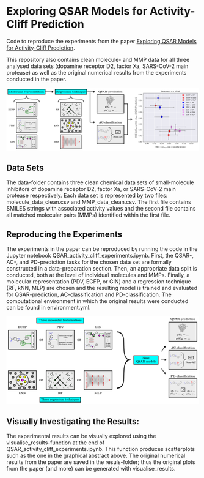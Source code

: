 # Exploring QSAR Models for Activity-Cliff Prediction

Code to reproduce the experiments from the paper [Exploring QSAR Models for Activity-Cliff Prediction](https://jcheminf.biomedcentral.com/articles/10.1186/s13321-023-00708-w).

This repository also contains clean molecule- and MMP data for all three analysed data sets (dopamine receptor D2, factor Xa, SARS-CoV-2 main protease) as well as the original numerical results from the experiments conducted in the paper.

![Graphical abstract](/figures/graphical_abstract.png)

## Data Sets

The data-folder contains three clean chemical data sets of small-molecule inhibitors of dopamine receptor D2, factor Xa, or SARS-CoV-2 main protease respectively. Each data set is represented by two files: molecule_data_clean.csv and MMP_data_clean.csv. The first file contains SMILES strings with associated activity values and the second file contains all matched molecular pairs (MMPs) identified within the first file.

## Reproducing the Experiments

The experiments in the paper can be reproduced by running the code in the Jupyter notebook QSAR_activity_cliff_experiments.ipynb. First, the QSAR-, AC-, and PD-prediction tasks for the chosen data set are formally constructed in a data-preparation section. Then, an appropriate data split is conducted, both at the level of individual molecules and MMPs. Finally, a molecular representation (PDV, ECFP, or GIN) and a regression technique (RF, kNN, MLP) are chosen and the resulting model is trained and evaluated for QSAR-prediction, AC-classification and PD-classification. The computational environment in which the original results were conducted can be found in environment.yml.

![Graphical abstract](/figures/methods_overview_linear_with_ac.png)

## Visually Investigating the Results:

The experimental results can be visually explored using the visualise_results-function at the end of QSAR_activity_cliff_experiments.ipynb. This function produces scatterplots such as the one in the graphical abstract above. The original numerical results from the paper are saved in the resuls-folder; thus the original plots from the paper (and more) can be generated with visualise_results.
